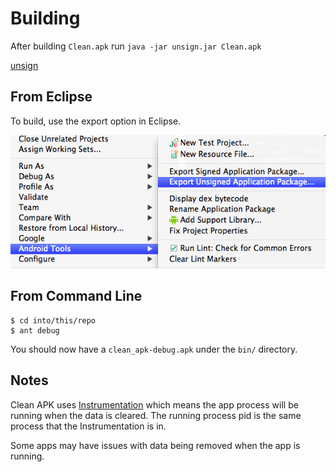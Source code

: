 # Building

After building `Clean.apk` run `java -jar unsign.jar Clean.apk`

[unsign](https://github.com/bootstraponline/unsign)

## From Eclipse

To build, use the export option in Eclipse.

![](img/eclipse_apk_export.png)

## From Command Line

    $ cd into/this/repo
    $ ant debug

You should now have a `clean_apk-debug.apk` under the `bin/` directory.

## Notes

Clean APK uses [Instrumentation](http://developer.android.com/reference/android/app/Instrumentation.html)
which means the app process will be running when the data is cleared. The running process pid is the same process
that the Instrumentation is in.

Some apps may have issues with data being removed when the app is running.
